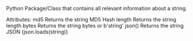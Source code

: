 Python Package/Class that contains all relevant information about a string.

Attributes:
md5  Returns the string MD5 Hash
length  Returns the string length
bytes  Returns the string bytes or b'string'
json()  Returns the string JSON (json.loads(string))
